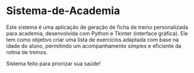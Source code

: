 # Sistema-de-Academia
Este sistema é uma aplicação de geração de ficha de treino personalizada para academia, desenvolvida com Python e Tkinter (interface gráfica). Ele tem como objetivo criar uma lista de exercícios adaptada com base na idade do aluno, permitindo um acompanhamento simples e eficiente da rotina de treinos.

Sistema feito para priorizar sua saúde!

